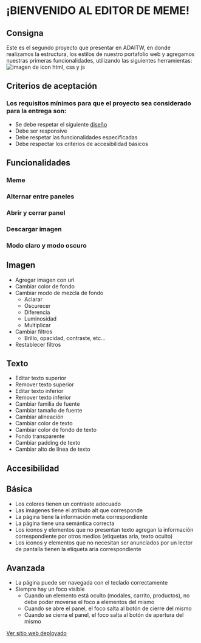 # **¡BIENVENIDO AL EDITOR DE MEME!** 
## Consigna
Este es el segundo proyecto que presentar en ADAITW, en donde realizamos la estructura, los estilos de nuestro portafolio web y agregamos nuestras primeras funcionalidades, utilizando las siguientes herramientas:
<img src="https://encrypted-tbn0.gstatic.com/images?q=tbn:ANd9GcSzWU8aih12SRx_NTw8WG5TUGZTC7xenAdAKQ7N0fb3ock1M7IPES49ZNM67UoHMt3ulKk&usqp=CAU" alt="imagen de icon html, css y js">
## Criterios de aceptación
### Los requisitos mínimos para que el proyecto sea considerado para la entrega son:
* Se debe respetar el siguiente [diseño](https://frontend-proyecto-meme.adaitw.org/)
* Debe ser responsive
* Debe respetar las funcionalidades especificadas
* Debe respectar los criterios de accesibilidad básicos
## Funcionalidades
### Meme
### Alternar entre paneles
### Abrir y cerrar panel
### Descargar imagen
### Modo claro y modo oscuro
## Imagen
* Agregar imagen con url
* Cambiar color de fondo
* Cambiar modo de mezcla de fondo
    * Aclarar
    * Oscurecer
    * Diferencia
    * Luminosidad
    * Multiplicar
* Cambiar filtros
    * Brillo, opacidad, contraste, etc...
* Restablecer filtros
## Texto
* Editar texto superior
* Remover texto superior
* Editar texto inferior
* Remover texto inferior
* Cambiar familia de fuente
* Cambiar tamaño de fuente
* Cambiar alineación
* Cambiar color de texto
* Cambiar color de fondo de texto
* Fondo transparente
* Cambiar padding de texto
* Cambiar alto de línea de texto
## Accesibilidad
## Básica
* Los colores tienen un contraste adecuado
* Las imágenes tiene el atributo alt que corresponde
* La página tiene la información meta correspondiente
* La página tiene una semántica correcta
* Los íconos y elementos que no presentan texto agregan la información correspondiente por otros medios (etiquetas aria, texto oculto)
* Los íconos y elementos que no necesitan ser anunciados por un lector de pantalla tienen la etiqueta aria correspondiente
## Avanzada
* La página puede ser navegada con el teclado correctamente
* Siempre hay un foco visible
    * Cuando un elemento está oculto (modales, carrito, productos), no debe poder moverse el foco a elementos del mismo
    * Cuando se abre el panel, el foco salta al botón de cierre del mismo
    * Cuando se cierra el panel, el foco salta al botón de apertura del mismo
    
[Ver sitio web deployado](https://celesteselena2022.github.io/Editor-de-memes/)